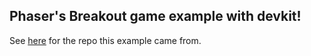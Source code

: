 Phaser's Breakout game example with devkit!
-------------------------------------------

See [here](https://github.com/photonstorm/phaser-examples) for the repo this
example came from.

